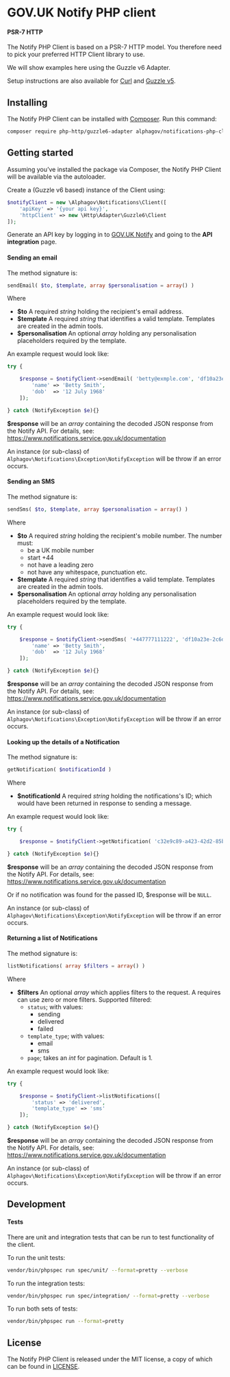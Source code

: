 # GOV.UK Notify PHP client

#### PSR-7 HTTP

The Notify PHP Client is based on a PSR-7 HTTP model. You therefore need to pick your preferred HTTP Client library to use.

We will show examples here using the Guzzle v6 Adapter.

Setup instructions are also available for [Curl](docs/curl-client-setup.md) and [Guzzle v5](docs/guzzle5-client-setup.md).

## Installing

The Notify PHP Client can be installed with [Composer](https://getcomposer.org/). Run this command:

```sh
composer require php-http/guzzle6-adapter alphagov/notifications-php-client
```

## Getting started

Assuming you’ve installed the package via Composer, the Notify PHP Client will be available via the autoloader.

Create a (Guzzle v6 based) instance of the Client using:

```php
$notifyClient = new \Alphagov\Notifications\Client([
    'apiKey' => '{your api key}',
    'httpClient' => new \Http\Adapter\Guzzle6\Client
]);
```

Generate an API key by logging in to [GOV.UK Notify](https://www.notifications.service.gov.uk) and going to the **API integration** page.


#### Sending an email

The method signature is:
```php
sendEmail( $to, $template, array $personalisation = array() )
```

Where

* **$to** A required _string_ holding the recipient's email address.
* **$template** A required _string_ that identifies a valid template. Templates are created in the admin tools.
* **$personalisation** An optional _array_ holding any personalisation placeholders required by the template.

An example request would look like:

```php
try {

    $response = $notifyClient->sendEmail( 'betty@exmple.com', 'df10a23e-2c0d-4ea5-87fb-82e520cbf93c', [
        'name' => 'Betty Smith',
        'dob'  => '12 July 1968'
    ]);

} catch (NotifyException $e){}
```

**$response** will be an _array_ containing the decoded JSON response from the Notify API. For details, see: https://www.notifications.service.gov.uk/documentation

An instance (or sub-class) of ``Alphagov\Notifications\Exception\NotifyException`` will be throw if an error occurs.

#### Sending an SMS

The method signature is:
```php
sendSms( $to, $template, array $personalisation = array() )
```

Where

* **$to** A required _string_ holding the recipient's mobile number. The number must:
	* be a UK mobile number
	* start +44
	* not have a leading zero
	* not have any whitespace, punctuation etc.
* **$template** A required _string_ that identifies a valid template. Templates are created in the admin tools.
* **$personalisation** An optional _array_ holding any personalisation placeholders required by the template.

An example request would look like:

```php
try {

    $response = $notifyClient->sendSms( '+447777111222', 'df10a23e-2c6d-4ea5-87fb-82e520cbf93a', [
        'name' => 'Betty Smith',
        'dob'  => '12 July 1968'
    ]);

} catch (NotifyException $e){}
```

**$response** will be an _array_ containing the decoded JSON response from the Notify API. For details, see: https://www.notifications.service.gov.uk/documentation

An instance (or sub-class) of ``Alphagov\Notifications\Exception\NotifyException`` will be throw if an error occurs.

#### Looking up the details of a Notification

The method signature is:
```php
getNotification( $notificationId )
```

Where

* **$notificationId** A required _string_ holding the notifications's ID; which would have been returned in response to sending a message.

An example request would look like:

```php
try {

    $response = $notifyClient->getNotification( 'c32e9c89-a423-42d2-85b7-a21cd4486a2a' );

} catch (NotifyException $e){}
```

**$response** will be an _array_ containing the decoded JSON response from the Notify API. For details, see: https://www.notifications.service.gov.uk/documentation

Or if no notification was found for the passed ID, $response will be ``NULL``.

An instance (or sub-class) of ``Alphagov\Notifications\Exception\NotifyException`` will be throw if an error occurs.

#### Returning a list of Notifications

The method signature is:
```php
listNotifications( array $filters = array() )
```

Where

* **$filters** An optional _array_ which applies filters to the request. A requires can use zero or more filters. Supported filtered:
    * ``status``; with values:
        * sending
        * delivered
        * failed
    * ``template_type``; with values:
        * email
        * sms
    * ``page``; takes an _int_ for pagination. Default is 1.

An example request would look like:

```php
try {

    $response = $notifyClient->listNotifications([
        'status' => 'delivered',
        'template_type' => 'sms'
    ]);

} catch (NotifyException $e){}
```

**$response** will be an _array_ containing the decoded JSON response from the Notify API. For details, see: https://www.notifications.service.gov.uk/documentation

An instance (or sub-class) of ``Alphagov\Notifications\Exception\NotifyException`` will be throw if an error occurs.

## Development

#### Tests

There are unit and integration tests that can be run to test functionality of the client.

To run the unit tests:

```sh
vendor/bin/phpspec run spec/unit/ --format=pretty --verbose
```

To run the integration tests:

```sh
vendor/bin/phpspec run spec/integration/ --format=pretty --verbose
```

To run both sets of tests:

```sh
vendor/bin/phpspec run --format=pretty
```

## License

The Notify PHP Client is released under the MIT license, a copy of which can be found in [LICENSE](LICENSE.txt).
